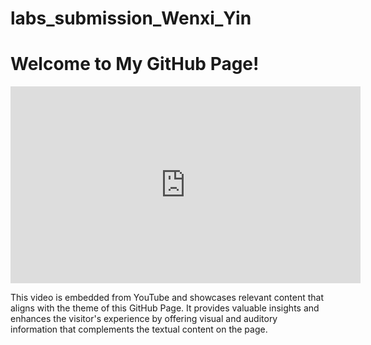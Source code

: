 # labs_submission_Wenxi_Yin
 
<!DOCTYPE html>
<html>
<head>
  <title>Embedded YouTube Video</title>
</head>
<body>

<h1>Welcome to My GitHub Page!</h1>

<!-- Embed YouTube Video -->
<div>
  <iframe width="560" height="315" src="https://www.youtube.com/embed/KcMnaz_a7r0" frameborder="0" allow="accelerometer; autoplay; clipboard-write; encrypted-media; gyroscope; picture-in-picture" allowfullscreen></iframe>
</div>

<p>This video is embedded from YouTube and showcases relevant content that aligns with the theme of this GitHub Page. It provides valuable insights and enhances the visitor's experience by offering visual and auditory information that complements the textual content on the page.</p>

</body>
</html>
